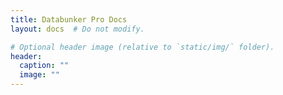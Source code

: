 ```yaml
---
title: Databunker Pro Docs
layout: docs  # Do not modify.

# Optional header image (relative to `static/img/` folder).
header:
  caption: ""
  image: ""
---
```


